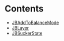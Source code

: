 

# Contents
- [JBAddToBalanceMode](JBAddToBalanceMode.sol/enum.JBAddToBalanceMode.md)
- [JBLayer](JBLayer.sol/enum.JBLayer.md)
- [JBSuckerState](JBSuckerState.sol/enum.JBSuckerState.md)
